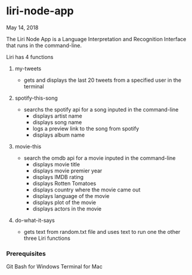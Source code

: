 # liri-node-app
May 14, 2018

The Liri Node App is a Language Interpretation and Recognition Interface that runs in the command-line.

Liri has 4 functions
1. my-tweets
    - gets and displays the last 20 tweets from a specified user in the terminal

2. spotify-this-song
    - searchs the spotify api for a song inputed in the command-line
        - displays artist name
        - displays song name
        - logs a preview link to the song from spotify
        - displays album name

3. movie-this
    - search the omdb api for a movie inputed in the command-line
        - displays movie title
        - displays movie premier year
        - displays IMDB rating
        - displays Rotten Tomatoes
        - displays country where the movie came out
        - displays language of the movie
        - displays plot of the movie
        - displays actors in the movie


4. do-what-it-says
    - gets text from random.txt file and uses text to run one the other three Liri functions


### Prerequisites
Git Bash for Windows
Terminal for Mac
```
